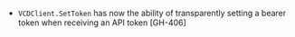 * `VCDClient.SetToken` has now the ability of transparently setting a bearer token when receiving an API token [GH-406]
